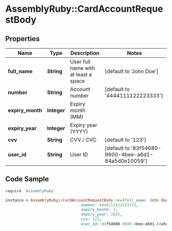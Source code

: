 # AssemblyRuby::CardAccountRequestBody

## Properties

Name | Type | Description | Notes
------------ | ------------- | ------------- | -------------
**full_name** | **String** | User full name with at least a space | [default to &#39;John Doe&#39;]
**number** | **String** | Account number | [default to &#39;4444111122223333&#39;]
**expiry_month** | **Integer** | Expiry month (MM) | 
**expiry_year** | **Integer** | Expiry year (YYYY) | 
**cvv** | **String** | CVV / CVC | [default to &#39;123&#39;]
**user_id** | **String** | User ID | [default to &#39;83f54680-9600-4bee-a6d1-84a5d0e10059&#39;]

## Code Sample

```ruby
require 'AssemblyRuby'

instance = AssemblyRuby::CardAccountRequestBody.new(full_name: John Doe,
                                 number: 4444111122223333,
                                 expiry_month: 1,
                                 expiry_year: 2025,
                                 cvv: 123,
                                 user_id: 83f54680-9600-4bee-a6d1-84a5d0e10059)
```


